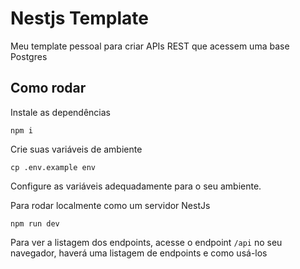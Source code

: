 # Nestjs Template

Meu template pessoal para criar APIs REST que acessem uma base Postgres

## Como rodar

Instale as dependências

```
npm i
```

Crie suas variáveis de ambiente

```
cp .env.example env
```

Configure as variáveis adequadamente para o seu ambiente.

Para rodar localmente como um servidor NestJs

```
npm run dev
```

Para ver a listagem dos endpoints, acesse o endpoint `/api` no seu navegador, haverá uma listagem de endpoints e como usá-los
